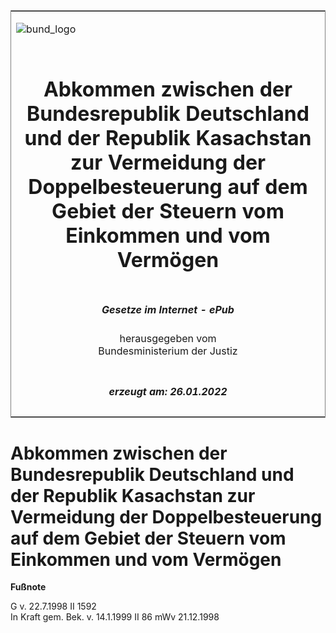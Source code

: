 <span id="DECKBLATT.html"></span>

<table border="0" frame="border" width="100%">

<tr valign="top">

<td align="left">

![bund\_logo](BfJ_2021_Web_de_de.gif)

</td>

<td align="right">

 

</td>

</tr>

<tr align="center" valign="middle">

<td colspan="2">

# Abkommen zwischen der Bundesrepublik Deutschland und der Republik Kasachstan zur Vermeidung der Doppelbesteuerung auf dem Gebiet der Steuern vom Einkommen und vom Vermögen

</td>

</tr>

<tr align="center" valign="middle">

<td colspan="2">

  
  

##### Gesetze im Internet - ePub  
  
herausgegeben vom  
Bundesministerium der Justiz

</td>

</tr>

<tr align="center" valign="bottom">

<td colspan="2">

  
  

##### erzeugt am: 26.01.2022

</td>

</tr>

</table>

<span id="BJNR159320998.html"></span>

# Abkommen zwischen der Bundesrepublik Deutschland und der Republik Kasachstan zur Vermeidung der Doppelbesteuerung auf dem Gebiet der Steuern vom Einkommen und vom Vermögen

<div>

  
**Fußnote**

<div class="jnhtml">

<div>

<div class="jurAbsatz">

G v. 22.7.1998 II 1592  
In Kraft gem. Bek. v. 14.1.1999 II 86 mWv 21.12.1998

</div>

</div>

</div>

</div>
